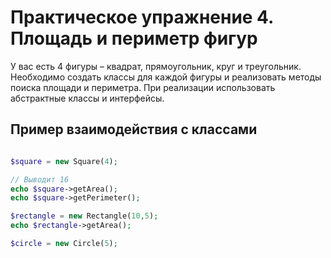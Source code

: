 # Практическое упражнение 4. Площадь и периметр фигур

У вас есть 4 фигуры – квадрат, прямоугольник, круг и треугольник. Необходимо создать классы для каждой фигуры и реализовать методы поиска площади и периметра. 
При реализации использовать абстрактные классы и интерфейсы.


## Пример взаимодействия с классами

```php

$square = new Square(4);

// Выводит 16
echo $square->getArea();
echo $square->getPerimeter();

$rectangle = new Rectangle(10,5);
echo $rectangle->getArea();

$circle = new Circle(5);

```
